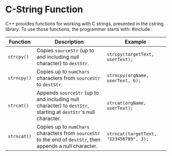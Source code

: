 # C-String Function

C++ provides functions for working with C strings, presented in the cstring library. To use those functions, the programmer starts with: #include <cstring>.

| Function       | Description                                                             | Example                                    |
|----------------|-------------------------------------------------------------------------|--------------------------------------------|
| `strcpy()`     | Copies `sourceStr` (up to and including null character) to `destStr`.   | `strcpy(targetText, userText);`           |
| `strncpy()`    | Copies up to `numChars` characters from `sourceStr` to `destStr`.        | `strncpy(orgName, userText, 6);`          |
| `strcat()`     | Appends `sourceStr` (up to and including null character) to `destStr`, starting at `destStr`'s null character. | `strcat(orgName, userText);` |
| `strncat()`    | Copies up to `numChars` characters from `sourceStr` to the end of `destStr`, then appends a null character. | `strncat(targetText, "123456789", 3);` |

